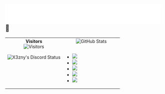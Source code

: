 <h2>
  <a href="https://github.com/x3zny">
    <img src="https://raw.githubusercontent.com/x3zny/x3zny/master/name.svg" align="left" />
  </a>
  👑
</h2>

<table>
  <tr>
    <!-- Left side -->
    <td align="center" width="50%" valign="top">
      <strong>Visitors</strong><br>
      <img src="https://count.getloli.com/@:X3zny?name=%3AX3zny&theme=rule34&padding=7&offset=0&align=top&scale=1&pixelated=1&darkmode=auto" alt="Visitors" /><br><br>
      <img src="https://lanyard.cnrad.dev/api/1114950232426422342?theme=dark&animated=true&hideDiscrim=true&borderRadius=25px&idleMessage=Not%20doing%20much..." alt="X3zny's Discord Status" />
    </td>
    <!-- Right side -->
    <td align="center" width="50%" valign="top">
      <img src="https://github-readme-stats.vercel.app/api?username=x3zny&show_icons=true&theme=tokyonight" alt="GitHub Stats" />
      <br><br>
      <!-- GIF list -->
      <ul align="left">
        <li><img src="https://www.google.com/url?sa=i&url=https%3A%2F%2Fwww.pinterest.com%2Fpin%2Frias-gremory-high-school-dxd-gif-rias-gremory-high-school-dxd-walking-discover-share-gifs--914019686845844894%2F&psig=AOvVaw3gj9KrytG7_K-m8wSQobuT&ust=1754844419798000&source=images&cd=vfe&opi=89978449&ved=2ahUKEwj8p7-Dl_6OAxVoUlUIHbThMD0QjRx6BAgAEBk" width="250"></li>
        <li><img src="GIF_URL_2" width="250"></li>
        <li><img src="GIF_URL_3" width="250"></li>
        <li><img src="GIF_URL_4" width="250"></li>
        <li><img src="GIF_URL_5" width="250"></li>
      </ul>
    </td>
  </tr>
</table>
